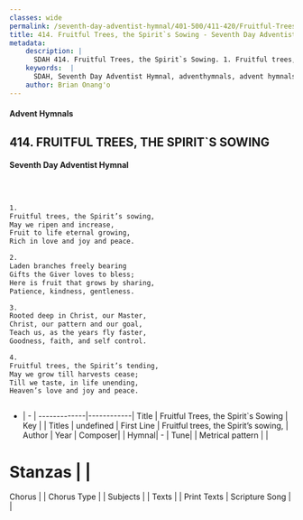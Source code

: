 ```yaml
---
classes: wide
permalink: /seventh-day-adventist-hymnal/401-500/411-420/Fruitful-Trees,-the-Spirit`s-Sowing/
title: 414. Fruitful Trees, the Spirit`s Sowing - Seventh Day Adventist Hymnal
metadata:
    description: |
      SDAH 414. Fruitful Trees, the Spirit`s Sowing. 1. Fruitful trees, the Spirit’s sowing, May we ripen and increase, Fruit to life eternal growing, Rich in love and joy and peace.
    keywords:  |
      SDAH, Seventh Day Adventist Hymnal, adventhymnals, advent hymnals, Fruitful Trees, the Spirit`s Sowing, Fruitful trees, the Spirit’s sowing, 
    author: Brian Onang'o
---
```


#### Advent Hymnals
## 414. FRUITFUL TREES, THE SPIRIT`S SOWING
#### Seventh Day Adventist Hymnal

```txt



1.
Fruitful trees, the Spirit’s sowing,
May we ripen and increase,
Fruit to life eternal growing,
Rich in love and joy and peace.

2.
Laden branches freely bearing
Gifts the Giver loves to bless;
Here is fruit that grows by sharing,
Patience, kindness, gentleness.

3.
Rooted deep in Christ, our Master,
Christ, our pattern and our goal,
Teach us, as the years fly faster,
Goodness, faith, and self control.

4.
Fruitful trees, the Spirit’s tending,
May we grow till harvests cease;
Till we taste, in life unending,
Heaven’s love and joy and peace.



```

- |   -  |
-------------|------------|
Title | Fruitful Trees, the Spirit`s Sowing |
Key |  |
Titles | undefined |
First Line | Fruitful trees, the Spirit’s sowing, |
Author | 
Year | 
Composer|  |
Hymnal|  - |
Tune|  |
Metrical pattern | |
# Stanzas |  |
Chorus |  |
Chorus Type |  |
Subjects |  |
Texts |  |
Print Texts | 
Scripture Song |  |
  
